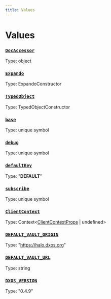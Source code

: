 ```yaml
---
title: Values
---
```

# Values 

### [`DocAccessor`]()
Type: object



### [`Expando`]()
Type: ExpandoConstructor



### [`TypedObject`]()
Type: TypedObjectConstructor



### [`base`]()
Type: unique symbol



### [`debug`]()
Type: unique symbol



### [`defaultKey`]()
Type: "__DEFAULT__"



### [`subscribe`]()
Type: unique symbol



### [`ClientContext`](https://github.com/dxos/dxos/blob/29a91026f/packages/sdk/react-client/src/client/ClientContext.tsx#L37)
Type: Context&lt;[ClientContextProps](/api/@dxos/react-client/types/ClientContextProps) | undefined&gt;



### [`DEFAULT_VAULT_ORIGIN`]()
Type: "https://halo.dxos.org"



### [`DEFAULT_VAULT_URL`]()
Type: string



### [`DXOS_VERSION`]()
Type: "0.4.9"



